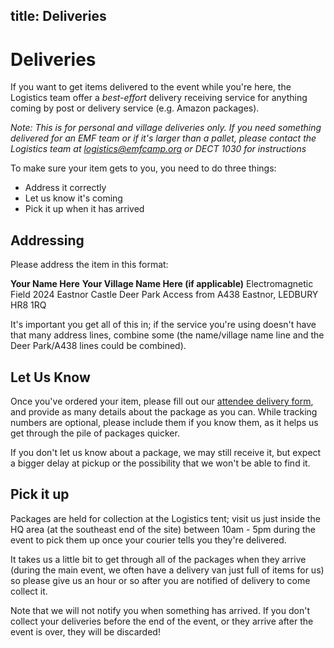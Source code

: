 title: Deliveries
---
# Deliveries

If you want to get items delivered to the event while you're here, the Logistics team offer a *best-effort* delivery receiving service for anything coming by post or delivery service (e.g. Amazon packages).

*Note: This is for personal and village deliveries only. If you need something delivered for an EMF team or if it's larger than a pallet, please contact the Logistics team at <logistics@emfcamp.org> or DECT 1030 for instructions*

To make sure your item gets to you, you need to do three things:

* Address it correctly
* Let us know it's coming
* Pick it up when it has arrived

## Addressing

Please address the item in this format:

**Your Name Here**
**Your Village Name Here (if applicable)**
Electromagnetic Field 2024
Eastnor Castle Deer Park
Access from A438
Eastnor, LEDBURY HR8 1RQ

It's important you get all of this in; if the service you're using doesn't have that many address lines, combine some (the name/village name line and the Deer Park/A438 lines could be combined).

## Let Us Know

Once you've ordered your item, please fill out our [attendee delivery form](https://grist.orga.emfcamp.org/forms/8K5iWGnmsyHS71NDesWDQy/7), and provide as many details about the package as you can. While tracking numbers are optional, please include them if you know them, as it helps us get through the pile of packages quicker.

If you don't let us know about a package, we may still receive it, but expect a bigger delay at pickup or the possibility that we won't be able to find it.

## Pick it up

Packages are held for collection at the Logistics tent; visit us just inside the HQ area (at the southeast end of the site) between 10am - 5pm during the event to pick them up once your courier tells you they're delivered.

It takes us a little bit to get through all of the packages when they arrive (during the main event, we often have a delivery van just full of items for us) so please give us an hour or so after you are notified of delivery to come collect it.

Note that we will not notify you when something has arrived. If you don't collect your deliveries before the end of the event, or they arrive after the event is over, they will be discarded!
